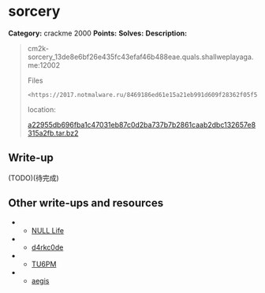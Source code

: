 # sorcery

**Category:** crackme 2000
**Points:** 
**Solves:** 
**Description:**

> cm2k-sorcery_13de8e6bf26e435fc43efaf46b488eae.quals.shallweplayaga.me:12002
>
> Files
>
>     <https://2017.notmalware.ru/8469186ed61e15a21eb991d609f28362f05f5f68/a22955db696fba1c47031eb87c0d2ba737b7b2861caab2dbc132657e8315a2fb.tar.bz2>
>
> location:
>
> [a22955db696fba1c47031eb87c0d2ba737b7b2861caab2dbc132657e8315a2fb.tar.bz2](a22955db696fba1c47031eb87c0d2ba737b7b2861caab2dbc132657e8315a2fb.tar.bz2)

## Write-up

(TODO)(待完成)

## Other write-ups and resources
* * [NULL Life](https://github.com/sinfocol/ctfs/tree/master/writeups/2017/defcon-qualifiers/crackme-2000)
* * [d4rkc0de](https://ctftime.org/writeup/6622)
* * [TU6PM](https://giocher.com/words/2017/05/01/defcon-ctf-quals-writeups.html#sorcery)
* * [aegis](http://asiagaming.tistory.com/58)
